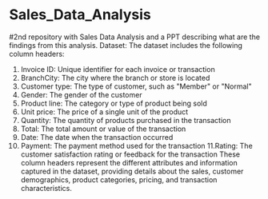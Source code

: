 # Sales_Data_Analysis
#2nd repository with Sales Data Analysis and a PPT describing what are the findings from this analysis.
Dataset:
The dataset includes the following column headers:
1. Invoice ID: Unique identifier for each invoice or transaction
2. BranchCity: The city where the branch or store is located
3. Customer type: The type of customer, such as "Member" or "Normal"
4. Gender: The gender of the customer
5. Product line: The category or type of product being sold
6. Unit price: The price of a single unit of the product
7. Quantity: The quantity of products purchased in the transaction
8. Total: The total amount or value of the transaction
9. Date: The date when the transaction occurred
10. Payment: The payment method used for the transaction
11.Rating: The customer satisfaction rating or feedback for the transaction 
These column headers represent the different attributes and information captured in the dataset, providing details about the sales, customer demographics, product categories, pricing, and transaction characteristics.
